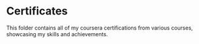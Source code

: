 # Certificates

This folder contains all of my coursera certifications from various courses, showcasing my skills and achievements.
